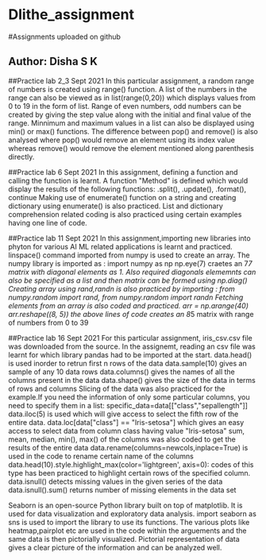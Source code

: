 # Dlithe_assignment
#Assignments uploaded on github
## Author: Disha S K

##Practice lab 2_3 Sept 2021
In this particular assignment, a random range of numbers is created using range() function. A list of the numbers in the range can also be viewed as in list(range(0,20)) which displays values from 0 to 19 in the form of list.
Range of even numbers, odd numbers can be created by giving the step value along with the initial and final value of the range. Minnimum and maximum values in a list can also be displayed using min() or max() functions.
The difference between pop() and remove() is also analysed where pop() would remove an element using its index value whereas remove() would remove the element mentioned along parenthesis directly.


##Practice lab 6 Sept 2021
In this assignment, defining a function and calling the function is learnt.
A function "Method" is defined which would display the results of the following functions: .split(), .update(), .format(), continue
Making use of enumerate() function on a string and creating dictionary using enumerate() is also practiced.
List and dictionary comprehension related coding is also practiced using certain examples having one line of code.


##Practice lab 11 Sept 2021
In this assignment,importing new libraries into phyton for various AI ML related applications is learnt and practiced.
linspace() command imported from numpy is used to create an array. The numpy library is imported as : import numpy as np
np.eye(7) craetes an 7*7 matrix with diagonal elements as 1. Also required diagonals elememnts can also be specified as a list and then matrix can be formed using np.diag()
Creating array using rand,randn is also practiced by importing : from numpy.random import rand, from numpy.random import randn
Fetching elements from an array is also coded and practiced.
arr = np.arange(40)
arr.reshape((8, 5))
the above lines of code creates an 8*5 matrix with range of numbers from 0 to 39


##Practice lab 16 Sept 2021
For this particular assignment, iris_csv.csv file was downloaded from the source. In the assignemt, reading an csv file was learnt for which library pandas had to be imported at the start.
data.head() is used inorder to retrun first n rows of the data
data.sample(10) gives an sample of  any 10 data rows
data.columns() gives the names of all the columns present in the data
data.shape() gives the size of the data in terms of rows and columns
Slicing of the data was also practiced for the example.If you need the information of only some particular columns, you need to specify them in a list:
specific_data=data[["class","sepallength"]]
data.iloc(5) is used which will give access to select the fifth row of the entire data.
data.loc[data["class"] == "Iris-setosa"]  which gives an easy access to select data from column class having value "Iris-setosa"
sum, mean, median, min(), max() of the columns was also coded to get the results of the entire data
data.rename(columns=newcols,inplace=True) is used in the code to rename certain name of the columns
data.head(10).style.highlight_max(color='lightgreen', axis=0): codes of this type has been practiced to highlight certain rows of the specified column.
data.isnull() detects missing values in the given series of the data
data.isnull().sum() returns number of missing elements in the data set

Seaborn is an open-source Python library built on top of matplotlib. It is used for data visualization and exploratory data analysis.
import seaborn as sns is used to import the library to use its functions.
The various plots like heatmap,pairplot etc are used in the code within the arguements and the same data is then pictorially visualized.
Pictorial representation of data gives a clear picture of the information and can be analyzed well.
